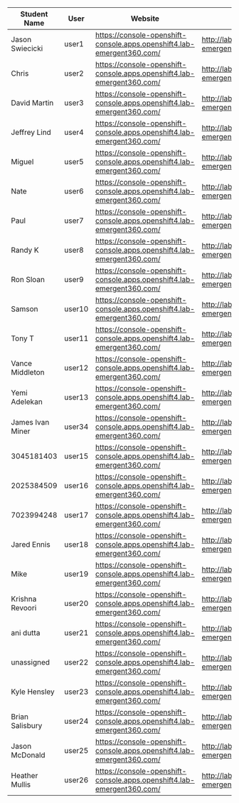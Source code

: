 Student Name | User | Website | Lab Instructions
------------ | ---------------| ---------- | -------------
Jason Swiecicki | user1 | https://console-openshift-console.apps.openshift4.lab-emergent360.com/ | http://labs-emergent360.com/workshops/openshift_4_101/
Chris | user2 | https://console-openshift-console.apps.openshift4.lab-emergent360.com/ | http://labs-emergent360.com/workshops/openshift_4_101/
David Martin | user3 | https://console-openshift-console.apps.openshift4.lab-emergent360.com/ | http://labs-emergent360.com/workshops/openshift_4_101/
Jeffrey Lind | user4 | https://console-openshift-console.apps.openshift4.lab-emergent360.com/ | http://labs-emergent360.com/workshops/openshift_4_101/
Miguel | user5 | https://console-openshift-console.apps.openshift4.lab-emergent360.com/ | http://labs-emergent360.com/workshops/openshift_4_101/
Nate | user6 | https://console-openshift-console.apps.openshift4.lab-emergent360.com/ | http://labs-emergent360.com/workshops/openshift_4_101/
Paul | user7 | https://console-openshift-console.apps.openshift4.lab-emergent360.com/ | http://labs-emergent360.com/workshops/openshift_4_101/
Randy K | user8 | https://console-openshift-console.apps.openshift4.lab-emergent360.com/ | http://labs-emergent360.com/workshops/openshift_4_101/
Ron Sloan | user9 | https://console-openshift-console.apps.openshift4.lab-emergent360.com/ | http://labs-emergent360.com/workshops/openshift_4_101/
Samson | user10 | https://console-openshift-console.apps.openshift4.lab-emergent360.com/ | http://labs-emergent360.com/workshops/openshift_4_101/
Tony T | user11 | https://console-openshift-console.apps.openshift4.lab-emergent360.com/ | http://labs-emergent360.com/workshops/openshift_4_101/
Vance Middleton | user12 | https://console-openshift-console.apps.openshift4.lab-emergent360.com/ | http://labs-emergent360.com/workshops/openshift_4_101/
Yemi Adelekan | user13 | https://console-openshift-console.apps.openshift4.lab-emergent360.com/ | http://labs-emergent360.com/workshops/openshift_4_101/
James Ivan Miner | user34 | https://console-openshift-console.apps.openshift4.lab-emergent360.com/ | http://labs-emergent360.com/workshops/openshift_4_101/
3045181403 | user15 | https://console-openshift-console.apps.openshift4.lab-emergent360.com/ | http://labs-emergent360.com/workshops/openshift_4_101/
2025384509 | user16 | https://console-openshift-console.apps.openshift4.lab-emergent360.com/ | http://labs-emergent360.com/workshops/openshift_4_101/
7023994248 | user17 | https://console-openshift-console.apps.openshift4.lab-emergent360.com/ | http://labs-emergent360.com/workshops/openshift_4_101/
Jared Ennis | user18 | https://console-openshift-console.apps.openshift4.lab-emergent360.com/ | http://labs-emergent360.com/workshops/openshift_4_101/
Mike | user19 | https://console-openshift-console.apps.openshift4.lab-emergent360.com/ | http://labs-emergent360.com/workshops/openshift_4_101/
Krishna Revoori | user20 | https://console-openshift-console.apps.openshift4.lab-emergent360.com/ | http://labs-emergent360.com/workshops/openshift_4_101/
ani dutta | user21 | https://console-openshift-console.apps.openshift4.lab-emergent360.com/ | http://labs-emergent360.com/workshops/openshift_4_101/
unassigned | user22 | https://console-openshift-console.apps.openshift4.lab-emergent360.com/ | http://labs-emergent360.com/workshops/openshift_4_101/
Kyle Hensley | user23 | https://console-openshift-console.apps.openshift4.lab-emergent360.com/ | http://labs-emergent360.com/workshops/openshift_4_101/
Brian Salisbury  | user24 | https://console-openshift-console.apps.openshift4.lab-emergent360.com/ | http://labs-emergent360.com/workshops/openshift_4_101/
Jason McDonald | user25 | https://console-openshift-console.apps.openshift4.lab-emergent360.com/ | http://labs-emergent360.com/workshops/openshift_4_101/
Heather Mullis | user26 | https://console-openshift-console.apps.openshift4.lab-emergent360.com/ | http://labs-emergent360.com/workshops/openshift_4_101/
